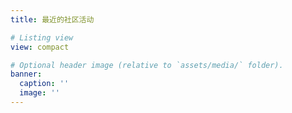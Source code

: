 ```yaml
---
title: 最近的社区活动

# Listing view
view: compact

# Optional header image (relative to `assets/media/` folder).
banner:
  caption: ''
  image: ''
---
```

